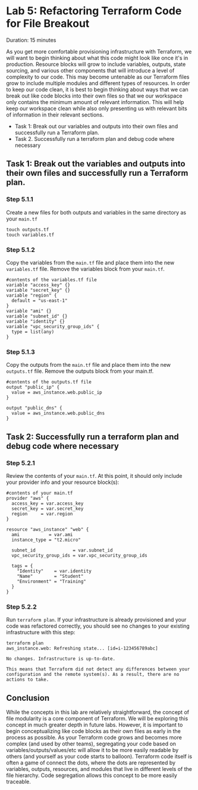 # Lab 5: Refactoring Terraform Code for File Breakout

Duration: 15 minutes

As you get more comfortable provisioning infrastructure with Terraform, we will want to begin thinking about what this code might look like once it's in production.  Resource blocks will grow to include variables, outputs, state sourcing, and various other components that will introduce a level of complexity to our code.  This may become untenable as our Terraform files grow to include multiple modules and different types of resources.  In order to keep our code clean, it is best to begin thinking about ways that we can break out like code blocks into their own files so that we our workspace only contains the minimum amount of relevant information.  This will help keep our workspace clean while also only presenting us with relevant bits of information in their relevant sections.


- Task 1: Break out our variables and outputs into their own files and successfully run a Terraform plan.
- Task 2. Successfully run a terraform plan and debug code where necessary

## Task 1: Break out the variables and outputs into their own files and successfully run a Terraform plan.

### Step 5.1.1

Create a new files for both outputs and variables in the same directory as your `main.tf`

```shell
touch outputs.tf
touch variables.tf
```

### Step 5.1.2

Copy the variables from the `main.tf` file and place them into the new `variables.tf` file.  Remove the variables block from your `main.tf`.
```hcl
#contents of the variables.tf file
variable "access_key" {}
variable "secret_key" {}
variable "region" {
  default = "us-east-1"
}
variable "ami" {}
variable "subnet_id" {}
variable "identity" {}
variable "vpc_security_group_ids" {
  type = list(any)
}
```

### Step 5.1.3

Copy the outputs from the `main.tf` file and place them into the new `outputs.tf` file.  Remove the outputs block from your main.tf.

```hcl
#contents of the outputs.tf file
output "public_ip" {
  value = aws_instance.web.public_ip
}

output "public_dns" {
  value = aws_instance.web.public_dns
}
```

## Task 2: Successfully run a terraform plan and debug code where necessary

### Step 5.2.1
Review the contents of your `main.tf`.  At this point, it should only include your provider info and your resource block(s):

```hcl
#contents of your main.tf
provider "aws" {
  access_key = var.access_key
  secret_key = var.secret_key
  region     = var.region
}

resource "aws_instance" "web" {
  ami           = var.ami
  instance_type = "t2.micro"

  subnet_id              = var.subnet_id
  vpc_security_group_ids = var.vpc_security_group_ids

  tags = {
    "Identity"    = var.identity
    "Name"        = "Student"
    "Environment" = "Training"
  }
}
```


### Step 5.2.2
Run `terraform plan`.  If your infrastructure is already provisioned and your code was refactored correctly, you should see no changes to your existing infrastructure with this step:

```shell
terraform plan
aws_instance.web: Refreshing state... [id=i-123456789abc]

No changes. Infrastructure is up-to-date.

This means that Terraform did not detect any differences between your configuration and the remote system(s). As a result, there are no actions to take.
```

## Conclusion
While the concepts in this lab are relatively straightforward, the concept of file modularity is a core component of Terraform.  We will be exploring this concept in much greater depth in future labs.  However, it is important to begin conceptualizing like code blocks as their own files as early in the process as possible.  As your Terraform code grows and becomes more complex (and used by other teams), segregating your code based on variables/outputs/values/etc will allow it to be more easily readable by others (and yourself as your code starts to balloon).  Terraform code itself is often a game of connect the dots, where the dots are represented by variables, outputs, resources, and modules that live in different levels of the file hierarchy.  Code segregation allows this concept to be more easily traceable.
